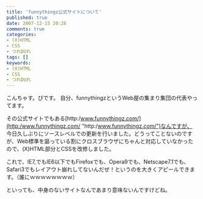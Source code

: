 ```yaml
---
title: 'funnythingz公式サイトについて'
published: true
date: 2007-12-15 20:26
comments: true
categories:
- (X)HTML
- CSS
- つれDUれ
tags: []
keywords:
- (X)HTML
- CSS
- つれDUれ
---
```

こんちゃす。ぴです。
自分、funnythingzというWeb屋の集まり集団の代表やってます。

その公式サイトでもある[http:/www.funnythingz.com/](http:/www.funnythingz.com/ "http:/www.funnythingz.com/")なんですが、 今日久しぶりにソースレベルでの更新を行いました。どうってことないのですが、Web標準を謳っている割にクロスブラウザにちゃんと対応していなかったので、(X)HTML部分とCSSを改修しました。

これで、IE7,でもIE6以下でもFirefoxでも、Opera9でも、Netscape7.1でも、Safari3でもレイアウト崩れしてないんだぜ！というのを大きくアピールできます。（誰にｗｗｗｗｗｗｗｗ）

といっても、中身のないサイトなんであまり意味ないんですけどね。